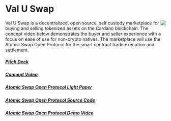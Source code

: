 
# Val U Swap
<img align="right" src="https://github.com/lley154/valuswap/images/val-u-swap.png">
Val U Swap is a decentralized, open source, self custody marketplace for buying and selling tokenized assets on the Cardano blockchain. The concept video below demonstrates the buyer and seller experience with a focus on ease of use for non-crypto natives. The marketplace will use the Atomic Swap Open Protocol for the smart contract trade execution and settlement.


##### [Pitch Deck](https://github.com/lley154/valuswap/blob/main/docs/val-u-swap-deck.pdf)
##### [Concept Video](https://www.youtube.com/watch?v=uVY5fRDX2fw)
##### [Atomic Swap Open Protocol Light Paper](https://github.com/lley154/atomic-swap-open-protocol/blob/main/docs/Atomic-Swap-Open-Protocol-1.0.pdf)
##### [Atomic Swap Open Protocol Source Code](https://github.com/lley154/atomic-swap-open-protocol/tree/main)
##### [Atomic Swap Open Protocol Demo Video](https://www.youtube.com/watch?v=qy1gFzZeE3o)



